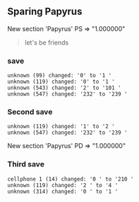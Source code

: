 ## Sparing Papyrus ##

New section 'Papyrus'
PS => "1.000000"

> let's be friends

### save ###
```
unknown (99) changed: '0' to '1 '
unknown (119) changed: '0' to '1 '
unknown (543) changed: '2' to '101 '
unknown (547) changed: '232' to '239 '
```
### Second save ###
```
unknown (119) changed: '1' to '2 '
unknown (547) changed: '232' to '239 '
```
New section 'Papyrus'
PD => "1.000000"

### Third save ###
```
cellphone 1 (14) changed: '0 ' to '210 '
unknown (119) changed: '2 ' to '4 '
unknown (314) changed: '0 ' to '1 '
```
